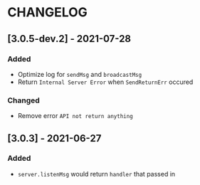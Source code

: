 # CHANGELOG

## [3.0.5-dev.2] - 2021-07-28
### Added
- Optimize log for `sendMsg` and `broadcastMsg`
- Return `Internal Server Error` when `SendReturnErr` occured

### Changed
- Remove error `API not return anything`
## [3.0.3] - 2021-06-27

### Added
- `server.listenMsg` would return `handler` that passed in